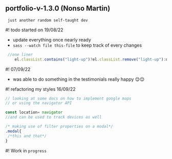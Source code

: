 ## portfolio-v-1.3.0 (Nonso Martin)

` just another random self-taught dev`

#! todo started on 19/08/22
- update everything once nearly ready
- `sass --watch file this-file` to keep track of every changes


```js
 //one liner
    el.classList.contains("light-up")?el.classList.remove("light-up"):num==i?el.classList.add("light-up"):num>bulbNum? num=-1:0

```
#! 07/09/22
- was able to do something in the testimonials really happy 😌😌

#! refactoring my styles 16/09/22
```js
// looking at some docs on how to implement google maps
// or using the navigator API

const location= navigator
//and can be used to track devices as well
```

```css
/* making use of filter properties on a modal*/
.modal{
 /*this and that*/
}
```
#! Work in `progress`

